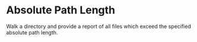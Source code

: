 # Absolute Path Length

Walk a directory and provide a report of all files which exceed the specified absolute path length.
